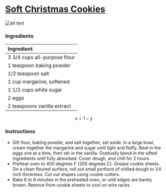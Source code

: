# [Soft Christmas Cookies](https://www.allrecipes.com/recipe/10110/soft-christmas-cookies/)
![alt text](https://images.media-allrecipes.com/userphotos/560x315/56142.jpg)
### Ingredients
|Ingredient|
|:-------|
|3 3/4 cups all-purpose flour|
|1 teaspoon baking powder|
|1/2 teaspoon salt|
|1 cup margarine, softened|
|1 1/2 cups white sugar|
|2 eggs|
|2 teaspoons vanilla extract|

$$
x = 1 - y
$$

### Instructions

* Sift flour, baking powder, and salt together, set aside.  In a large bowl, cream together the margarine and sugar until light and fluffy. Beat in the eggs one at a time, then stir in the vanilla. Gradually blend in the sifted ingredients until fully absorbed. Cover dough, and chill for 2 hours.
* Preheat oven to 400 degrees F (200 degrees C). Grease cookie sheets. On a clean floured surface, roll out small portions of chilled dough to 1/4 inch thickness. Cut out shapes using cookie cutters.
* Bake 6 to 8 minutes in the preheated oven, or until edges are barely brown. Remove from cookie sheets to cool on wire racks.
